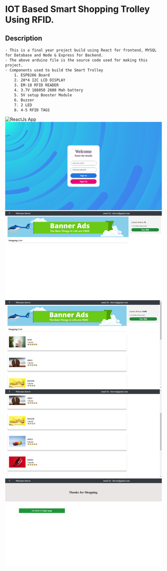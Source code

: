 # IOT Based Smart Shopping Trolley Using RFID.

## Description

    - This is a final year project build using React for frontend, MYSQL for Database and Node & Express for Backend.
    - The above arduino file is the source code used for making this project.
    - Components used to build the Smart Trolley
        1. ESP8266 Board
        2. 20*4 I2C LCD DISPLAY
        3. EM-18 RFID READER
        4. 3.7V 186050 2600 Mah battery
        5. 5V setup Booster Module
        6. Buzzer
        7. 2 LED
        8. 4-5 RFID TAGS

![ReactJs App](https://raw.githubusercontent.com/Denver44/IOT-Smart-Trolley/main/doc/SmartTrolleyBoard.PNG)
![ReactJs App](https://raw.githubusercontent.com/Denver44/Smart-Trolley/main/screenshot/1.png)
![ReactJs App](https://raw.githubusercontent.com/Denver44/Smart-Trolley/main/screenshot/2.png)
![ReactJs App](https://raw.githubusercontent.com/Denver44/Smart-Trolley/main/screenshot/3.png)
![ReactJs App](https://raw.githubusercontent.com/Denver44/Smart-Trolley/main/screenshot/4.png)
![ReactJs App](https://raw.githubusercontent.com/Denver44/Smart-Trolley/main/screenshot/5.png)
